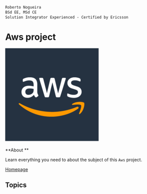 ```
Roberto Nogueira  
BSd EE, MSd CE
Solution Integrator Experienced - Certified by Ericsson
```
# Aws project

![aws image](images/aws.png)

**About **

Learn everything you need to about the subject of this `Aws` project.

[Homepage](https://www.aws.training)

## Topics
```
```

